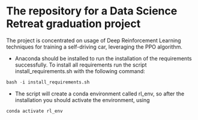# The repository for a Data Science Retreat graduation project

The project is concentrated on usage of Deep Reinforcement Learning techniques for training a self-driving car, leveraging the PPO algorithm. 

- Anaconda should be installed to run the installation of the requirements successfully. To install all requirements run the script install_requirements.sh with the following command:

```python
bash -i install_requirements.sh
```
- The script will create a conda environment called rl_env, so after the installation you should activate the environment, using 

```python
conda activate rl_env
```

